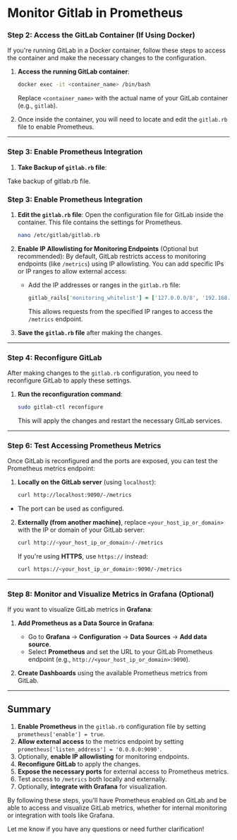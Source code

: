 # Monitor Gitlab in Prometheus

### **Step 2: Access the GitLab Container (If Using Docker)**
If you're running GitLab in a Docker container, follow these steps to access the container and make the necessary changes to the configuration.

1. **Access the running GitLab container**:
   ```bash
   docker exec -it <container_name> /bin/bash
   ```

   Replace `<container_name>` with the actual name of your GitLab container (e.g., `gitlab`).

2. Once inside the container, you will need to locate and edit the `gitlab.rb` file to enable Prometheus.

---
### **Step 3: Enable Prometheus Integration**
1. **Take Backup of `gitlab.rb` file**:

Take backup of gitlab.rb file.

### **Step 3: Enable Prometheus Integration**

1. **Edit the `gitlab.rb` file**:
   Open the configuration file for GitLab inside the container. This file contains the settings for Prometheus.

   ```bash
   nano /etc/gitlab/gitlab.rb
   ```

3. **Enable IP Allowlisting for Monitoring Endpoints** (Optional but recommended):
   By default, GitLab restricts access to monitoring endpoints (like `/metrics`) using IP allowlisting. You can add specific IPs or IP ranges to allow external access:

   - Add the IP addresses or ranges in the `gitlab.rb` file:

     ```ruby
     gitlab_rails['monitoring_whitelist'] = ['127.0.0.0/8', '192.168.0.1']
     ```

     This allows requests from the specified IP ranges to access the `/metrics` endpoint.

4. **Save the `gitlab.rb` file** after making the changes.

---

### **Step 4: Reconfigure GitLab**

After making changes to the `gitlab.rb` configuration, you need to reconfigure GitLab to apply these settings.

1. **Run the reconfiguration command**:
   ```bash
   sudo gitlab-ctl reconfigure
   ```

   This will apply the changes and restart the necessary GitLab services.

---


### **Step 6: Test Accessing Prometheus Metrics**

Once GitLab is reconfigured and the ports are exposed, you can test the Prometheus metrics endpoint:

1. **Locally on the GitLab server** (using `localhost`):
   ```bash
   curl http://localhost:9090/-/metrics
   ```
- The port can be used as configured.

2. **Externally (from another machine)**, replace `<your_host_ip_or_domain>` with the IP or domain of your GitLab server:
   ```bash
   curl http://<your_host_ip_or_domain>/-/metrics
   ```

   If you're using **HTTPS**, use `https://` instead:
   ```bash
   curl https://<your_host_ip_or_domain>:9090/-/metrics
   ```

---

### **Step 8: Monitor and Visualize Metrics in Grafana** (Optional)

If you want to visualize GitLab metrics in **Grafana**:

1. **Add Prometheus as a Data Source in Grafana**:
   - Go to **Grafana** → **Configuration** → **Data Sources** → **Add data source**.
   - Select **Prometheus** and set the URL to your GitLab Prometheus endpoint (e.g., `http://<your_host_ip_or_domain>:9090`).

2. **Create Dashboards** using the available Prometheus metrics from GitLab.

---

## **Summary**

1. **Enable Prometheus** in the `gitlab.rb` configuration file by setting `prometheus['enable'] = true`.
2. **Allow external access** to the metrics endpoint by setting `prometheus['listen_address'] = '0.0.0.0:9090'`.
3. Optionally, **enable IP allowlisting** for monitoring endpoints.
4. **Reconfigure GitLab** to apply the changes.
5. **Expose the necessary ports** for external access to Prometheus metrics.
6. Test access to `/metrics` both locally and externally.
7. Optionally, **integrate with Grafana** for visualization.

By following these steps, you'll have Prometheus enabled on GitLab and be able to access and visualize GitLab metrics, whether for internal monitoring or integration with tools like Grafana.

Let me know if you have any questions or need further clarification!
